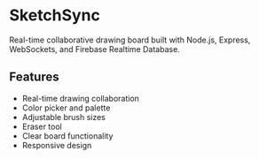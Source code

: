 # SketchSync
Real-time collaborative drawing board built with Node.js, Express, WebSockets, and Firebase Realtime Database.

## Features

- Real-time drawing collaboration
- Color picker and palette
- Adjustable brush sizes
- Eraser tool
- Clear board functionality
- Responsive design
